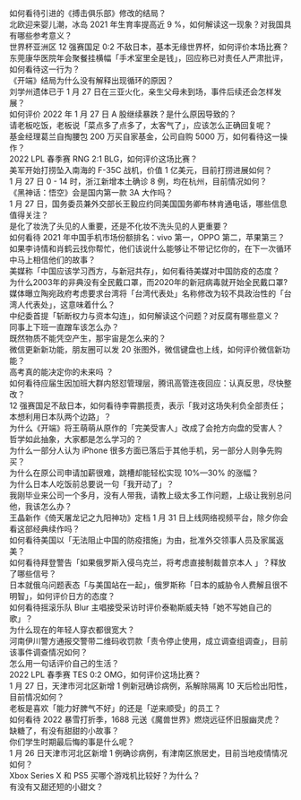 如何看待引进的《搏击俱乐部》修改的结局？  
北欧迎来婴儿潮，冰岛 2021 年生育率提高近 9 %，如何解读这一现象？对我国具有哪些参考意义？  
世界杯亚洲区 12 强赛国足 0:2 不敌日本，基本无缘世界杯，如何评价本场比赛？  
东莞康华医院年会聚餐挂横幅「手术室里全是钱」，回应称已对责任人严肃批评，如何看待这一行为？  
《开端》结局为什么没有解释出现循环的原因？  
刘学州遗体已于 1 月 27 日在三亚火化，亲生父母未到场，事件后续还会怎样发展？  
如何评价 2022 年 1 月 27 日 A 股继续暴跌？是什么原因导致的？  
请老板吃饭，老板说「菜点多了点多了，太客气了」，应该怎么正确回复呢？  
基金经理葛兰自掏腰包 200 万买自家基金，公司自购 5000 万，如何看待这一操作？  
2022 LPL 春季赛 RNG 2:1 BLG，如何评价这场比赛？  
美军开始打捞坠入南海的 F-35C 战机，价值 1 亿美元，目前打捞进展如何？  
1 月 27 日 0 - 14 时，浙江新增本土确诊 8 例，均在杭州，目前情况如何？  
《黑神话：悟空》会是国内第一款 3A 大作吗？  
1 月 27 日，国务委员兼外交部长王毅应约同美国国务卿布林肯通电话，哪些信息值得关注？  
是化了妆洗了头见的人重要，还是不化妆不洗头见的人更重要？  
如何看待 2021 年中国手机市场份额排名：vivo 第一，OPPO 第二，苹果第三？  
如果李诗情和肖鹤云找你帮忙，他们该说什么能够让不带记忆你的，在下一次循环中马上相信他们的故事？  
美媒称「中国应该学习西方，与新冠共存」，如何看待美媒对中国防疫的态度？  
为什么2003年的非典没有全民戴口罩，而2020年的新冠病毒就开始全民戴口罩?  
媒体曝立陶宛政府考虑要求台湾将「台湾代表处」名称修改为较不具政治性的「台湾人代表处」，这意味着什么？  
中纪委首提「斩断权力与资本勾连」，如何解读这个问题？对反腐有哪些意义？  
同事上下班一直蹭车该怎么办？  
既然物质不能凭空产生，那宇宙是怎么来的？  
微信更新新功能，朋友圈可以发 20 张图外，微信键盘也上线，如何评价微信新功能？  
高考真的能决定你的未来吗 ？  
如何看待应届生因加班大群内怒怼管理层，腾讯高管连夜回应：认真反思，尽快整改？  
12 强赛国足不敌日本，如何看待李霄鹏揽责，表示「我对这场失利负全部责任；本想利用日本队两个边路」？  
为什么《开端》将王萌萌从原作的「完美受害人」改成了会抢方向盘的受害人？  
哲学如此抽象，大家都是怎么学习的？  
为什么一部分人认为 iPhone 很多方面已落后于其他手机，另一部分人则争先购买？  
为什么在原公司申请加薪很难，跳槽却能轻松实现 10%—30% 的涨幅？  
为什么日本人吃饭前总要说一句「我开动了」？  
我刚毕业来公司一个多月，没有人带我，请教上级太多工作问题，上级让我别总问他，我该怎么办？  
王晶新作《倚天屠龙记之九阳神功》定档 1 月 31 日上线网络视频平台，除夕你会看这部经典续作吗？  
如何看待美国以「无法阻止中国的防疫措施」为由，批准外交领事人员及家属返美？  
如何看待拜登警告「如果俄罗斯入侵乌克兰，将考虑直接制裁普京本人 」？释放了哪些信号？  
日本就俄乌问题表态「与美国站在一起」，俄罗斯称「日本的威胁令人费解且很不明智」，如何评价日方的态度？  
如何看待摇滚乐队 Blur 主唱接受采访时评价泰勒斯威夫特「她不写她自己的歌」？  
为什么现在的年轻人穿衣都很宽大？  
河南伊川警方通报交警带二维码收罚款「责令停止使用，成立调查组调查」，目前该事件调查情况如何？  
怎么用一句话评价自己的生活？  
2022 LPL 春季赛 TES 0:2 OMG，如何评价这场比赛？  
1 月 27 日，天津市河北区新增 1 例新冠确诊病例，系解除隔离 10 天后检出阳性，目前情况如何？  
老板是喜欢「能力好脾气不好」的还是「逆来顺受」的员工？  
如何看待 2022 暴雪打折季，1688 元送《魔兽世界》燃烧远征怀旧服幽灵虎？  
缺糖了，有没有甜甜的小故事？  
你们学生时期最后悔的事是什么呢？  
1 月 26 日天津市河北区新增 1 例确诊病例，有津南区旅居史，目前当地疫情情况如何？  
Xbox Series X 和 PS5 买哪个游戏机比较好？为什么？  
有没有又甜还短的小甜文？  
